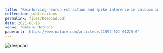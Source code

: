 ```yaml
---
title: "Reinforcing neuron extraction and spike inference in calcium imaging using deep self-supervised denoising"
collection: publications
permalink: files/Deepcad.pdf
date: 2021-08-16
venue: 'Nature Methods'
paperurl: 'https://www.nature.com/articles/s41592-021-01225-0'
---
```


![deepcad](deepcad_20.gif "deepcad")
